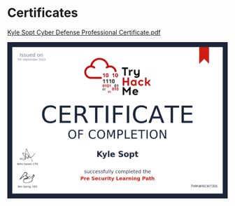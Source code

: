 # Certificates

[Kyle Sopt Cyber Defense Professional Certificate.pdf](https://github.com/KS9O/Certificates/files/14187566/Kyle.Sopt.Cyber.Defense.Professional.Certificate.pdf)


![Alt text](<assets/THM Certificate.png>)
